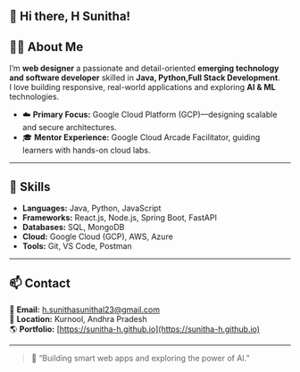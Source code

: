 👋 Hi there, H Sunitha!
---

## 🧑‍💻 About Me
I’m **web designer** a passionate and detail-oriented **emerging technology and software developer** skilled in **Java, Python,Full Stack Development**.  
I love building responsive, real-world applications and exploring **AI & ML** technologies.

- ☁️ **Primary Focus:** Google Cloud Platform (GCP)—designing scalable and secure architectures.
- 🎓 **Mentor Experience:** Google Cloud Arcade Facilitator, guiding learners with hands-on cloud labs.
---

## 🧠 Skills
- **Languages:** Java, Python, JavaScript  
- **Frameworks:** React.js, Node.js, Spring Boot, FastAPI  
- **Databases:** SQL, MongoDB  
- **Cloud:** Google Cloud (GCP), AWS, Azure  
- **Tools:** Git, VS Code, Postman

---

## 📫 Contact
📧 **Email:** [h.sunithasunithal23@gmail.com](mailto:h.sunithasunithal23@gmail.com)  
📍 **Location:** Kurnool, Andhra Pradesh  
🌎 **Portfolio:** [https://sunitha-h.github.io](https://sunitha-h.github.io)  

---
> 🚀 “Building smart web apps and exploring the power of AI.”

